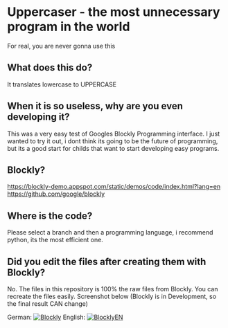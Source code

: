 # Uppercaser - the most unnecessary program in the world
For real, you are never gonna use this
## What does this do?
It translates lowercase to UPPERCASE
## When it is so useless, why are you even developing it?
This was a very easy test of Googles Blockly Programming interface. I just wanted to try it out, i dont think its going to be the future of programming, but its a good start for childs that want to start developing easy programs.
## Blockly?
https://blockly-demo.appspot.com/static/demos/code/index.html?lang=en
https://github.com/google/blockly
## Where is the code?
Please select a branch and then a programming language, i recommend python, its the most efficient one.
## Did you edit the files after creating them with Blockly?
No. The files in this repository is 100% the raw files from Blockly. You can recreate the files easily. Screenshot below (Blockly is in Development, so the final result CAN change)

German:
[![Blockly](https://i.imgur.com/d8zq7g7.png "BlocklyDE")](https://imgur.com/a/tOoDyqe "Blockly")
English:
[![BlocklyEN](https://i.imgur.com/A4yUlAX.png "BlocklyEN")](https://imgur.com/A4yUlAX "BlocklyEN")
